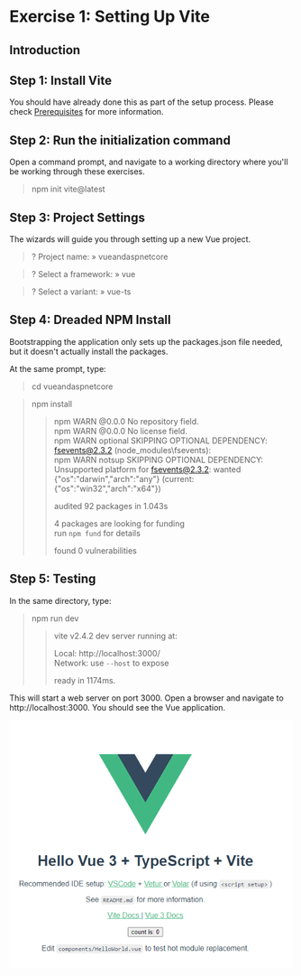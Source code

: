 # Exercise 1: Setting Up Vite

## Introduction

## Step 1: Install Vite
You should have already done this as part of the setup process.  Please check [Prerequisites](../../Prerequisites.md) for more information.

## Step 2: Run the initialization command

Open a command prompt, and navigate to a working directory where you'll be working through these exercises.

> npm init vite@latest

## Step 3: Project Settings

The wizards will guide you through setting up a new Vue project.

> ? Project name: » vueandaspnetcore  

> ? Select a framework: » vue  

> ? Select a variant: » vue-ts

## Step 4: Dreaded NPM Install

Bootstrapping the application only sets up the packages.json file needed, but it doesn't actually install the packages. 

At the same prompt, type:

> cd vueandaspnetcore  

> npm install  
> >npm WARN @0.0.0 No repository field.  
> >npm WARN @0.0.0 No license field.  
> >npm WARN optional SKIPPING OPTIONAL DEPENDENCY: fsevents@2.3.2 (node_modules\fsevents):  
> >npm WARN notsup SKIPPING OPTIONAL DEPENDENCY: Unsupported platform for fsevents@2.3.2: wanted {"os":"darwin","arch":"any"} (current: {"os":"win32","arch":"x64"})  
> >  
> > audited 92 packages in 1.043s  
> >  
> > 4 packages are looking for funding  
> >  run `npm fund` for details  
> >  
> > found 0 vulnerabilities  

## Step 5: Testing

In the same directory, type:

> npm run dev
> >   vite v2.4.2 dev server running at:  
> >  
> > Local: http://localhost:3000/  
> > Network: use `--host` to expose  
> >  
> > ready in 1174ms.  

This will start a web server on port 3000.  Open a browser and navigate to http://localhost:3000.  You should see the Vue application.

![](ViteSuccess.png)
